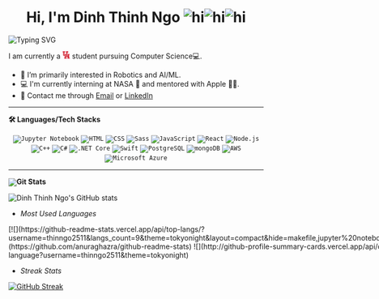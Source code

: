 <h1 align="center"> Hi, I'm Dinh Thinh Ngo <img src="https://user-images.githubusercontent.com/1303154/88677602-1635ba80-d120-11ea-84d8-d263ba5fc3c0.gif" width="28px" alt="hi"><img src="https://user-images.githubusercontent.com/1303154/88677602-1635ba80-d120-11ea-84d8-d263ba5fc3c0.gif" width="28px" alt="hi"><img src="https://user-images.githubusercontent.com/1303154/88677602-1635ba80-d120-11ea-84d8-d263ba5fc3c0.gif" width="28px" alt="hi"></h1>

<img src="https://readme-typing-svg.demolab.com?font=Fira+Code&pause=1000&width=435&lines=Hi,+I'm+Dinh+Ngo;But+some+call+me+Thinh;I+love+cars+and+technology" alt="Typing SVG" /></h1>
<!-- Dynamic message svg generated from git.io as found above-->
 <p>I am currently a <img src="https://github.com/DescendingMisery/DescendingMisery/blob/main/img/uh_red.png" width="15" height="15"/> student pursuing Computer Science💻.</p>

<!-- TODO: Add last video link -->

- :seedling: I’m primarily interested in Robotics and AI/ML.
- 💻 I'm currently interning at NASA 🚀 and mentored with Apple 👨‍💻.
- 📧 Contact me through <a href="mailto:ngothinh2511@gmail.com">Email</a> or <a href="https://www.linkedin.com/in/ngothinh/">LinkedIn</a>
------
<p><strong>🛠&nbsp;Languages/Tech Stacks</strong></p>
<!-- <p><img src="https://raw.githubusercontent.com/coderjojo/coderjojo/master/img/cpp.png" alt="c++" align="center" width="40"/> 
 | <img src="https://raw.githubusercontent.com/devicons/devicon/master/icons/javascript/javascript-original.svg" align="center" width="40"/>
  | <img src="https://www.vectorlogo.zone/logos/typescriptlang/typescriptlang-icon.svg" align="center" width="40"/>
 | <img src="https://raw.githubusercontent.com/devicons/devicon/master/icons/react/react-original-wordmark.svg" align="center" width="40"/> | <img src="https://raw.githubusercontent.com/devicons/devicon/master/icons/nodejs/nodejs-original-wordmark.svg" align="center" width="50"/>
| <img src="https://www.vectorlogo.zone/logos/dotnet/dotnet-vertical.svg" align="center" width="60"/>
| <img src="https://www.vectorlogo.zone/logos/swift/swift-vertical.svg" align="center" width="60"/>
 | <img src="https://www.vectorlogo.zone/logos/java/java-vertical.svg" align="center" width="60"/> 
 | <img src="https://www.vectorlogo.zone/logos/expressjs/expressjs-ar21.png" align="center" width="60"/> 
 </p> -->

 <div align="center">
	<code><img width="50" src="https://user-images.githubusercontent.com/25181517/183914128-3fc88b4a-4ac1-40e6-9443-9a30182379b7.png" alt="Jupyter Notebook" title="Jupyter Notebook"/></code>
	<code><img width="50" src="https://user-images.githubusercontent.com/25181517/192158954-f88b5814-d510-4564-b285-dff7d6400dad.png" alt="HTML" title="HTML"/></code>
	<code><img width="50" src="https://user-images.githubusercontent.com/25181517/183898674-75a4a1b1-f960-4ea9-abcb-637170a00a75.png" alt="CSS" title="CSS"/></code>
	<code><img width="50" src="https://user-images.githubusercontent.com/25181517/192158956-48192682-23d5-4bfc-9dfb-6511ade346bc.png" alt="Sass" title="Sass"/></code>
	<code><img width="50" src="https://user-images.githubusercontent.com/25181517/117447155-6a868a00-af3d-11eb-9cfe-245df15c9f3f.png" alt="JavaScript" title="JavaScript"/></code>
	<code><img width="50" src="https://user-images.githubusercontent.com/25181517/183897015-94a058a6-b86e-4e42-a37f-bf92061753e5.png" alt="React" title="React"/></code>
	<code><img width="50" src="https://user-images.githubusercontent.com/25181517/183568594-85e280a7-0d7e-4d1a-9028-c8c2209e073c.png" alt="Node.js" title="Node.js"/></code>
	<code><img width="50" src="https://user-images.githubusercontent.com/25181517/192106073-90fffafe-3562-4ff9-a37e-c77a2da0ff58.png" alt="C++" title="C++"/></code>
	<code><img width="50" src="https://user-images.githubusercontent.com/25181517/121405384-444d7300-c95d-11eb-959f-913020d3bf90.png" alt="C#" title="C#"/></code>
	<code><img width="50" src="https://user-images.githubusercontent.com/25181517/121405754-b4f48f80-c95d-11eb-8893-fc325bde617f.png" alt=".NET Core" title=".NET Core"/></code>
	<code><img width="50" src="https://user-images.githubusercontent.com/25181517/121406389-6267a300-c95e-11eb-8d67-f1e22afe8aea.png" alt="Swift" title="Swift"/></code>
	<code><img width="50" src="https://user-images.githubusercontent.com/25181517/117208740-bfb78400-adf5-11eb-97bb-09072b6bedfc.png" alt="PostgreSQL" title="PostgreSQL"/></code>
	<code><img width="50" src="https://user-images.githubusercontent.com/25181517/182884177-d48a8579-2cd0-447a-b9a6-ffc7cb02560e.png" alt="mongoDB" title="mongoDB"/></code>
	<code><img width="50" src="https://user-images.githubusercontent.com/25181517/183896132-54262f2e-6d98-41e3-8888-e40ab5a17326.png" alt="AWS" title="AWS"/></code>
	<code><img width="50" src="https://user-images.githubusercontent.com/25181517/183911544-95ad6ba7-09bf-4040-ac44-0adafedb9616.png" alt="Microsoft Azure" title="Microsoft Azure"/></code>
</div>

<hr>
<p><img src="https://media.giphy.com/media/iY8CRBdQXODJSCERIr/giphy.gif" align="center" width="28"><strong>Git Stats</strong></p>

![Dinh Thinh Ngo's GitHub stats](https://github-readme-stats.vercel.app/api?username=thinngo2511&count_private=true&show_icons=true&theme=tokyonight&hide_border=true&rank_icon=percentile)

- _Most Used Languages_

<div style="display: flex; justify-content: space-between;">
    [![](https://github-readme-stats.vercel.app/api/top-langs/?username=thinngo2511&langs_count=9&theme=tokyonight&layout=compact&hide=makefile,jupyter%20notebook&hide_border=true)](https://github.com/anuraghazra/github-readme-stats)
    ![](http://github-profile-summary-cards.vercel.app/api/cards/repos-per-language?username=thinngo2511&theme=tokyonight)
</div>

- _Streak Stats_

[![GitHub Streak](https://github-readme-streak-stats.herokuapp.com/?user=thinngo2511&theme=tokyonight&hide_border=true)](https://git.io/streak-stats)

